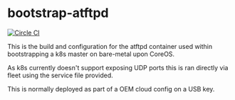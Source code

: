 # bootstrap-atftpd

[![Circle CI](https://circleci.com/gh/ticklish/bootstrap-atftpd.svg?style=svg)](https://circleci.com/gh/ticklish/bootstrap-atftpd)

This is the build and configuration for the atftpd container used within bootstrapping a k8s master on bare-metal upon CoreOS.

As k8s currently doesn't support exposing UDP ports this is ran directly via fleet using the service file provided.

This is normally deployed as part of a OEM cloud config on a USB key.
